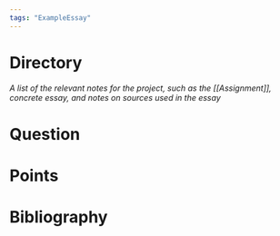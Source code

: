 ```yaml
---
tags: "ExampleEssay"
---
```


# Directory
*A list of the relevant notes for the project, such as the [[Assignment]], concrete essay, and notes on sources used in the essay*

# Question


# Points


# Bibliography

